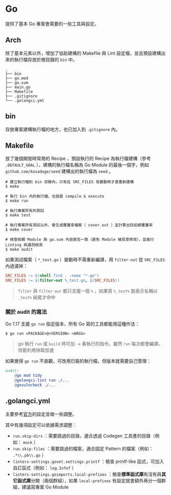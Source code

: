 # Go
提供了基本 Go 專案會需要的一些工具與設定。


## Arch
除了基本元素以外，增加了協助建構的 Makefile 與 Lint 設定檔，並且預設建構出來的執行檔存放於根目錄的 `bin` 中。

```
.
├── bin
├── go.mod
├── go.sum
├── main.go
├── Makefile
├── .gitignore
└── .golangci.yml
```


## bin
存放專案建構執行檔的地方，也已加入到 `.gitignore` 內。


## Makefile
放了幾個開發時常用的 Recipe ，預設執行的 Recipe 為執行檔建構（參考 `.DEFAULT_GOAL` ），建構的執行檔名稱為 Go Module 的最後一個字，例如 `github.com/kosadoge/seed` 建構出的執行檔為 `seed` 。

```shell
# 建立執行檔到 bin 目錄內，只有在 SRC_FILES 有變動時才會重新建構
$ make

# 執行 bin 內的執行檔，也就是 compile & execute
$ make run

# 執行專案所有的測試
$ make test

# 執行專案所有測試以外，會生成覆蓋率檔案（ cover.out ）並計算出目前總覆蓋率
$ make cover

# 檢查依賴 Module 與 go.sum 內容是否一致（避免 Module 被惡意修改），並進行 Linting 與漏洞檢測
$ make audit
```

如果測試檔案（ `*_test.go` ）變動時不需重新編譯，用 `filter-out` 從 `SRC_FILES` 內過濾掉：

```makefile
SRC_FILES := $(shell find . -name "*.go")
SRC_FILES := $(filter-out %_test.go, $(SRC_FILES))
```

> `filter` 與 `filter-our` 都只支援一個 `%` ，如果寫 `%_test%` 就表示名稱以 `_test%` 結尾才命中

### 關於 audit 的寫法
Go 1.17 支援 `go run` 指定版本，所有 Go 寫的工具都能用這種作法：

```shell
$ go run <PACKAGE>@<VERSION> <ARGS>
```

> go 執行 `run` 或 `build` 時可加 `-x` 看執行的指令，雖然 `run` 每次都會編譯，但能利用快取加速

如果覺得 `go run` 不直觀，可改用已裝的執行檔，但版本就需要自己管理：

```makefile
audit:
    @go mod tidy
    @golangci-lint run ./...
    @govulncheck ./...
```


## .golangci.yml
主要參考[官方](https://github.com/golangci/golangci-lint/blob/master/.golangci.yml)的設定並做一些調整。

其中有幾項設定可以依據需求調整：

- `run.skip-dirs` ：需要跳過的目錄，適合透過 Codegen 工具產的目錄（例如： `mock` ）
- `run.skip-files` ：需要跳過的檔案，適合固定 Pattern 的檔案（例如： `.*\\.pb\\.go` ）
- `linters-settings.govet.settings.printf` ：檢查 printf-like 函式，可加入自訂函式（例如： `log.Infof` ）
- `linters-settings.goimports.local-prefixes` ：檢查**標準函式庫**有沒有與**其它函式庫**分開（兩個群組），如果 `local-prefixes` 有設定就會額外再分一個群組，建議寫專案 Go Module
